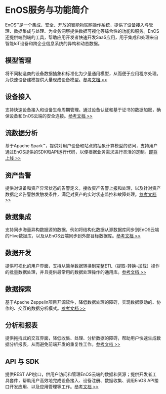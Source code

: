 # EnOS服务与功能简介

EnOS™是一个集成、安全、开放的智能物联网操作系统，提供了设备接入与管理、数据集成与处理、为业务洞察提供数据可视化等综合性的功能和服务。EnOS还提供端到端的工具，帮助应用开发者快速开发SaaS应用，用于集成和处理来自智能IoT设备和跨企业信息系统的异构和动态数据。


<div class="block-4" id="device-modelling">
<span id="device-modelling"></span><h2>模型管理<a class="headerlink" href="#device-modelling" title="Permalink to this headline"></a></h2>
<p>将不同制造商的设备数据抽象和标准化为少量通用模型，从而便于应用程序处理。为快速设备建模提供大量现成设备模型。<a class="reference external" href="https://docs.envisioniot.com/docs/device-connection/zh_CN/latest/model/model_overview.html">参考文档 >></a></p>
</div>
<div class="block-4" id="device-provisioning">
<span id="device-provisioning"></span><h2>设备接入<a class="headerlink" href="#device-provisioning" title="Permalink to this headline"></a></h2>
<p>支持快速设备接入和设备生命周期管理。通过设备认证和基于证书的数据加密，确保设备和EnOS云端的安全连接。<a class="reference external" href="https://docs.envisioniot.com/docs/device-connection/zh_CN/latest/device_management_overview.html">参考文档 >></a></p>
</div>
<div class="block-4" id="stream-computing">
<span id="stream-computing"></span><h2>流数据分析<a class="headerlink" href="#stream-computing" title="Permalink to this headline"></a></h2>
<p>基于Apache Spark™，提供对用户设备和站点的抽象计算模型的访问，支持用户通过EnOS提供的SDK和API运行代码，以便根据业务需求进行灵活的定制。<a class="reference external" href="https://docs.envisioniot.com/docs/online-data/zh_CN/latest/">即将上线 >></a></p>
</div>
<div class="block-4" id="event-management">
<span id="event-management"></span><h2>资产告警<a class="headerlink" href="#event-management" title="Permalink to this headline"></a></h2>
<p>提供对设备和资产异常状态的告警定义，接收资产告警上报和处理，以及针对资产数据定义告警触发触发条件，满足对资产的实时状态监控和故障处理。<a class="reference external" href="https://docs.envisioniot.com/docs/event-management/zh_CN/latest/alert_overview.html">参考文档 >></a></p>
</div>
<div class="block-4" id="data-integration">
<span id="data-integration"></span><h2>数据集成<a class="headerlink" href="#data-integration" title="Permalink to this headline"></a></h2>
<p>支持同步海量异构数据源的数据，例如将结构化数据从源数据库同步到EnOS云端的Hive数据库，以及从EnOS云端同步到外部目标数据库。<a class="reference external" href="https://docs.envisioniot.com/docs/offline-data/zh_CN/latest/data_integration/">参考文档 >></a></p>
</div>
<div class="block-4" id="data-ide">
<span id="data-ide"></span><h2>数据开发<a class="headerlink" href="#data-ide" title="Permalink to this headline"></a></h2>
<p>提供可视化的用户界面，支持从简单数据转换到完整ETL（提取-转换-加载）操作的批量数据处理，并且提供最常用的数据处理操作的通用库。<a class="reference external" href="https://docs.envisioniot.com/docs/offline-data/zh_CN/latest/data_ide/">参考文档 >></a></p>
</div>
<div class="block-4" id="data-explorer">
<span id="data-explorer"></span><h2>数据探索<a class="headerlink" href="#data-explorer" title="Permalink to this headline"></a></h2>
<p>基于Apache Zeppelin项目开源软件，降低数据处理的障碍，实现数据驱动的、协作的、交互的数据分析模式。<a class="reference external" href="https://docs.envisioniot.com/docs/analysis-report/zh_CN/latest/data_explorer/">参考文档 >></a></p>
</div>
<div class="block-4" id="bi-report">
<span id="bi-report"></span><h2>分析和报表<a class="headerlink" href="#bi-report" title="Permalink to this headline"></a></h2>
<p>提供拖拽式的交互界面，降低收集、处理、分析数据的障碍，帮助用户快速生成数据分析报表，从而避免前端开发的重复性工作。<a class="reference external" href="https://docs.envisioniot.com/docs/analysis-report/zh_CN/latest/bi_report/">参考文档 >></a></p>
</div>
<div class="block-4" id="enos-apis-and-sdks">
<span id="enos-apis-and-sdks"></span><h2>API 与 SDK<a class="headerlink" href="#enos-apis-and-sdks" title="Permalink to this headline"></a></h2>
<p>提供REST API接口，供用户访问和管理EnOS云端的数据和资源；提供开发者工具套件，帮助用户高效地完成设备接入、设备注册、数据收集、调用EnOS API接口开发应用、以及应用管理等工作。<a class="reference external" href="https://docs.envisioniot.com/docs/app-development/zh_CN/latest/enos_apis_overview.html">参考文档 >></a></p>
</div>
